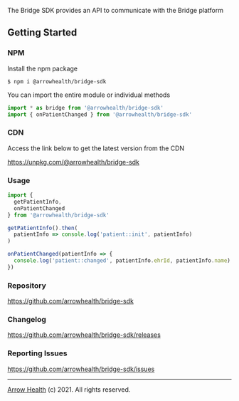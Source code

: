 The Bridge SDK provides an API to communicate with the Bridge platform

## Getting Started

### NPM

Install the npm package

```
$ npm i @arrowhealth/bridge-sdk
```

You can import the entire module or individual methods

```js
import * as bridge from '@arrowhealth/bridge-sdk'
import { onPatientChanged } from '@arrowhealth/bridge-sdk'
```

### CDN

Access the link below to get the latest version from the CDN

https://unpkg.com/@arrowhealth/bridge-sdk

### Usage

```js
import {
  getPatientInfo,
  onPatientChanged
} from '@arrowhealth/bridge-sdk'

getPatientInfo().then( 
  patientInfo => console.log('patient::init', patientInfo)
)

onPatientChanged(patientInfo => {
  console.log('patient::changed', patientInfo.ehrId, patientInfo.name)
})
```

### Repository

https://github.com/arrowhealth/bridge-sdk

### Changelog

https://github.com/arrowhealth/bridge-sdk/releases

### Reporting Issues

https://github.com/arrowhealth/bridge-sdk/issues


<hr />

[Arrow Health](https://arrowhealth.io) (c) 2021. All rights reserved.